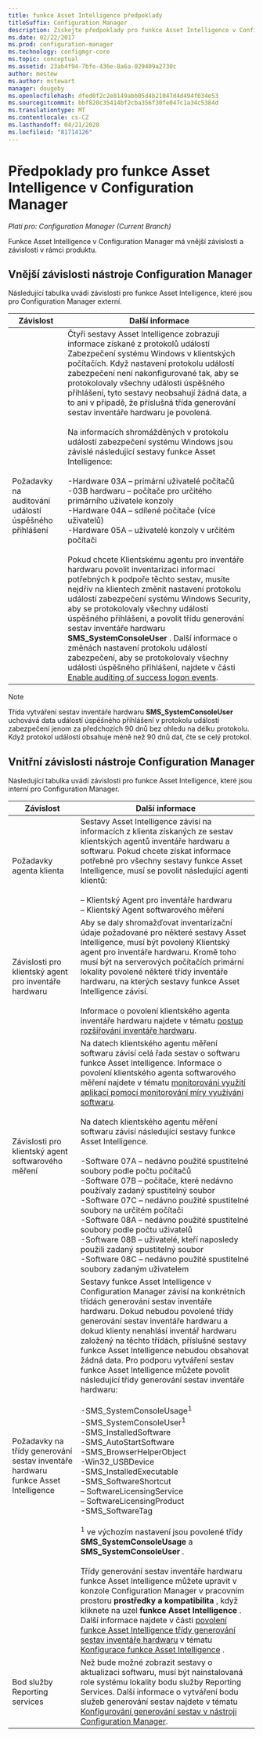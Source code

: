 ```yaml
---
title: funkce Asset Intelligence předpoklady
titleSuffix: Configuration Manager
description: Získejte předpoklady pro funkce Asset Intelligence v Configuration Manager.
ms.date: 02/22/2017
ms.prod: configuration-manager
ms.technology: configmgr-core
ms.topic: conceptual
ms.assetid: 23ab4f94-7bfe-436e-8a6a-029409a2730c
author: mestew
ms.author: mstewart
manager: dougeby
ms.openlocfilehash: dfed0f2c2e8149abb05d4b21047d4d494f034e53
ms.sourcegitcommit: bbf820c35414bf2cba356f30fe047c1a34c5384d
ms.translationtype: MT
ms.contentlocale: cs-CZ
ms.lasthandoff: 04/21/2020
ms.locfileid: "81714126"
---
```

# <a name="prerequisites-for-asset-intelligence-in-configuration-manager"></a>Předpoklady pro funkce Asset Intelligence v Configuration Manager

*Platí pro: Configuration Manager (Current Branch)*

Funkce Asset Intelligence v Configuration Manager má vnější závislosti a závislosti v rámci produktu.  

## <a name="dependencies-external-to-configuration-manager"></a>Vnější závislosti nástroje Configuration Manager  
 Následující tabulka uvádí závislosti pro funkce Asset Intelligence, které jsou pro Configuration Manager externí.  

|Závislost|Další informace|  
|----------------|----------------------|  
|Požadavky na auditování událostí úspěšného přihlášení|Čtyři sestavy Asset Intelligence zobrazují informace získané z protokolů událostí Zabezpečení systému Windows v klientských počítačích. Když nastavení protokolu událostí zabezpečení není nakonfigurované tak, aby se protokolovaly všechny události úspěšného přihlášení, tyto sestavy neobsahují žádná data, a to ani v případě, že příslušná třída generování sestav inventáře hardwaru je povolená.<br /><br /> Na informacích  shromážděných v protokolu událostí zabezpečení systému Windows jsou závislé následující sestavy funkce Asset Intelligence:<br /><br /> -Hardware 03A – primární uživatelé počítačů<br />-03B hardwaru – počítače pro určitého primárního uživatele konzoly<br />-Hardware 04A – sdílené počítače (více uživatelů)<br />-Hardware 05A – uživatelé konzoly v určitém počítači<br /><br /> Pokud chcete Klientskému agentu pro inventáře hardwaru povolit inventarizaci informací potřebných k podpoře těchto sestav, musíte nejdřív na klientech změnit nastavení protokolu událostí zabezpečení systému Windows Security, aby se protokolovaly všechny události úspěšného přihlášení, a povolit třídu generování sestav inventáře hardwaru **SMS_SystemConsoleUser** . Další informace o změnách nastavení protokolu událostí zabezpečení, aby se protokolovaly všechny události úspěšného přihlášení, najdete v části [Enable auditing of success logon events](../../../../core/clients/manage/asset-intelligence/configuring-asset-intelligence.md#BKMK_EnableSuccessLogonEvents).|  

> [!NOTE]  
>  Třída vytváření sestav inventáře hardwaru **SMS_SystemConsoleUser** uchovává data událostí úspěšného přihlášení v protokolu událostí zabezpečení jenom za předchozích 90 dnů bez ohledu na délku protokolu. Když protokol událostí obsahuje méně než 90 dnů dat, čte se celý protokol.  

## <a name="dependencies-internal-to-configuration-manager"></a>Vnitřní závislosti nástroje Configuration Manager  
 Následující tabulka uvádí závislosti pro funkce Asset Intelligence, které jsou interní pro Configuration Manager.  

|Závislost|Další informace|  
|----------------|----------------------|  
|Požadavky agenta klienta|Sestavy Asset Intelligence závisí na informacích z klienta získaných ze sestav klientských agentů inventáře hardwaru a softwaru. Pokud chcete získat informace potřebné pro všechny sestavy funkce Asset Intelligence, musí se povolit následující agenti klientů:<br /><br /> – Klientský Agent pro inventáře hardwaru<br />– Klientský Agent softwarového měření|  
|Závislosti pro klientský agent pro inventáře hardwaru|Aby se daly shromažďovat inventarizační údaje požadované pro některé sestavy Asset Intelligence, musí být povolený Klientský agent pro inventáře hardwaru. Kromě toho musí být na serverových počítačích primární lokality povolené některé třídy inventáře hardwaru, na kterých sestavy funkce Asset Intelligence závisí.<br /><br /> Informace o povolení klientského agenta inventáře hardwaru najdete v tématu [postup rozšiřování inventáře hardwaru](../../../../core/clients/manage/inventory/extend-hardware-inventory.md).|  
|Závislosti pro klientský agent softwarového měření|Na datech klientského agentu měření softwaru závisí celá řada sestav o softwaru funkce Asset Intelligence. Informace o povolení klientského agenta softwarového měření najdete v tématu [monitorování využití aplikací pomocí monitorování míry využívání softwaru](../../../../apps/deploy-use/monitor-app-usage-with-software-metering.md).<br /><br /> Na datech klientského agentu měření softwaru závisí následující sestavy funkce Asset Intelligence.<br /><br /> -Software 07A – nedávno použité spustitelné soubory podle počtu počítačů<br />-Software 07B – počítače, které nedávno používaly zadaný spustitelný soubor<br />-Software 07C – nedávno použité spustitelné soubory na určitém počítači<br />-Software 08A – nedávno použité spustitelné soubory podle počtu uživatelů<br />-Software 08B – uživatelé, kteří naposledy použili zadaný spustitelný soubor<br />-Software 08C – nedávno použité spustitelné soubory zadaným uživatelem|  
|Požadavky na třídy generování sestav inventáře hardwaru funkce Asset Intelligence|Sestavy funkce Asset Intelligence v Configuration Manager závisí na konkrétních třídách generování sestav inventáře hardwaru. Dokud nebudou povolené třídy generování sestav inventáře hardwaru a dokud klienty nenahlásí inventář hardwaru založený na těchto třídách, příslušné sestavy funkce Asset Intelligence nebudou obsahovat žádná data. Pro podporu vytváření sestav funkce Asset Intelligence můžete povolit následující třídy generování sestav inventáře hardwaru:<br /><br /> -SMS_SystemConsoleUsage<sup>1</sup><br />-SMS_SystemConsoleUser<sup>1</sup><br />-SMS_InstalledSoftware<br />-SMS_AutoStartSoftware<br />-SMS_BrowserHelperObject<br />-Win32_USBDevice<br />-SMS_InstalledExecutable<br />-SMS_SoftwareShortcut<br />– SoftwareLicensingService<br />– SoftwareLicensingProduct<br />-SMS_SoftwareTag<br /><br /> <sup>1</sup> ve výchozím nastavení jsou povolené třídy **SMS_SystemConsoleUsage** a **SMS_SystemConsoleUser** .<br /><br /> Třídy generování sestav inventáře hardwaru funkce Asset Intelligence můžete upravit v konzole Configuration Manager v pracovním prostoru **prostředky a kompatibilita** , když kliknete na uzel **funkce Asset Intelligence** . Další informace najdete v části [povolení funkce Asset Intelligence třídy generování sestav inventáře hardwaru](../../../../core/clients/manage/asset-intelligence/configuring-asset-intelligence.md#BKMK_EnableAssetIntelligence) v tématu [Konfigurace funkce Asset Intelligence](../../../../core/clients/manage/asset-intelligence/configuring-asset-intelligence.md) .|  
|Bod služby Reporting services|Než bude možné zobrazit sestavy o aktualizaci softwaru, musí být nainstalovaná role systému lokality bodu služby Reporting Services. Další informace o vytváření bodu služeb generování sestav najdete v tématu [Konfigurování generování sestav v nástroji Configuration Manager](https://go.microsoft.com/fwlink/p/?LinkId=232661).|  
